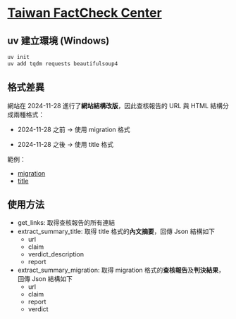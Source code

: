 # [Taiwan FactCheck Center](https://tfc-taiwan.org.tw/)

## uv 建立環境 (Windows)

```powershell
uv init
uv add tqdm requests beautifulsoup4
```

## 格式差異

網站在 2024-11-28 進行了**網站結構改版**，因此查核報告的 URL 與 HTML 結構分成兩種格式：

- 2024-11-28 之前 → 使用 migration 格式

- 2024-11-28 之後 → 使用 title 格式

範例：
- [migration](https://tfc-taiwan.org.tw/fact-check-reports/migration-106/)
- [title](https://tfc-taiwan.org.tw/fact-check-reports/us-taiwan-trade-32-percent-tariff-not-final/)

## 使用方法

- get_links: 取得查核報告的所有連結
- extract_summary_title: 取得 title 格式的**內文摘要**，回傳 Json 結構如下
  - url
  - claim
  - verdict_description
  - report
- extract_summary_migration: 取得 migration 格式的**查核報告**及**判決結果**，回傳 Json 結構如下
  - url
  - claim
  - report
  - verdict
